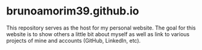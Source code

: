 # brunoamorim39.github.io
This repository serves as the host for my personal website. The goal for this website is to show others a little bit about myself as well as link to various projects of mine and accounts (GitHub, LinkedIn, etc).
